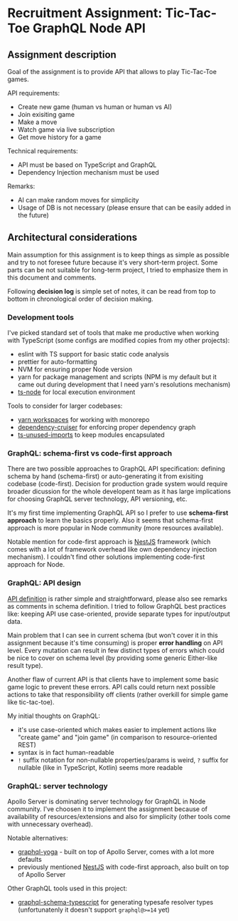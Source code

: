 # Recruitment Assignment: Tic-Tac-Toe GraphQL Node API

## Assignment description

Goal of the assignment is to provide API that allows to play Tic-Tac-Toe games.

API requirements:

- Create new game (human vs human or human vs AI)
- Join exisiting game
- Make a move
- Watch game via live subscription
- Get move history for a game

Technical requirements:

- API must be based on TypeScript and GraphQL
- Dependency Injection mechanism must be used

Remarks:

- AI can make random moves for simplicity
- Usage of DB is not necessary (please ensure that can be easily added in the future)

## Architectural considerations

Main assumption for this assignment is to keep things as simple as possible and try to not foresee future because it's very short-term project. Some parts can be not suitable for long-term project, I tried to emphasize them in this document and comments.

Following **decision log** is simple set of notes, it can be read from top to bottom in chronological order of decision making.

### Development tools

I've picked standard set of tools that make me productive when working with TypeScript (some configs are modified copies from my other projects):

- eslint with TS support for basic static code analysis
- prettier for auto-formatting
- NVM for ensuring proper Node version
- yarn for package management and scripts (NPM is my default but it came out during development that I need yarn's resolutions mechanism)
- [ts-node](https://github.com/TypeStrong/ts-node) for local execution environment

Tools to consider for larger codebases:

- [yarn workspaces](https://classic.yarnpkg.com/en/docs/workspaces/) for working with monorepo
- [dependency-cruiser](https://github.com/sverweij/dependency-cruiser) for enforcing proper dependency graph
- [ts-unused-imports](https://github.com/pzavolinsky/ts-unused-exports) to keep modules encapsulated

### GraphQL: schema-first vs code-first approach

There are two possible approaches to GraphQL API specification: defining schema by hand (schema-first) or auto-generating it from exisiting codebase (code-first). Decision for production grade system would require broader dicussion for the whole developent team as it has large implications for choosing GraphQL server technology, API versioning, etc.

It's my first time implementing GraphQL API so I prefer to use **schema-first approach** to learn the basics properly. Also it seems that schema-first approach is more popular in Node community (more resources available).

Notable mention for code-first approach is [NestJS](https://docs.nestjs.com/graphql/quick-start) framework (which comes with a lot of framework overhead like own dependency injection mechanism). I couldn't find other solutions implementing code-first approach for Node.

### GraphQL: API design

[API definition](src/server/schema/schema.graphql) is rather simple and straightforward, please also see remarks as comments in schema definition. I tried to follow GraphQL best practices like: keeping API use case-oriented, provide separate types for input/output data.

Main problem that I can see in current schema (but won't cover it in this assignment because it's time consuming) is proper **error handling** on API level. Every mutation can result in few distinct types of errors which could be nice to cover on schema level (by providing some generic Either-like result type).

Another flaw of current API is that clients have to implement some basic game logic to prevent these errors. API calls could return next possible actions to take that responsibility off clients (rather overkill for simple game like tic-tac-toe).

My initial thoughts on GraphQL:

- it's use case-oriented which makes easier to implement actions like "create game" and "join game" (in comparison to resource-oriented REST)
- syntax is in fact human-readable
- `!` suffix notation for non-nullable properties/params is weird, `?` suffix for nullable (like in TypeScript, Kotlin) seems more readable

### GraphQL: server technology

Apollo Server is dominating server technology for GraphQL in Node community. I've choosen it to implement the assignment because of availability of resources/extensions and also for simplicity (other tools come with unnecessary overhead).

Notable alternatives:

- [graphql-yoga](https://github.com/prisma-labs/graphql-yoga) - built on top of Apollo Server, comes with a lot more defaults
- previously mentioned [NestJS](https://docs.nestjs.com/graphql/quick-start) with code-first approach, also built on top of Apollo Server

Other GraphQL tools used in this project:

- [graphql-schema-typescript](https://github.com/dangcuuson/graphql-schema-typescript) for generating typesafe resolver types (unfortunatenly it doesn't support `graphql@>=14` yet)
